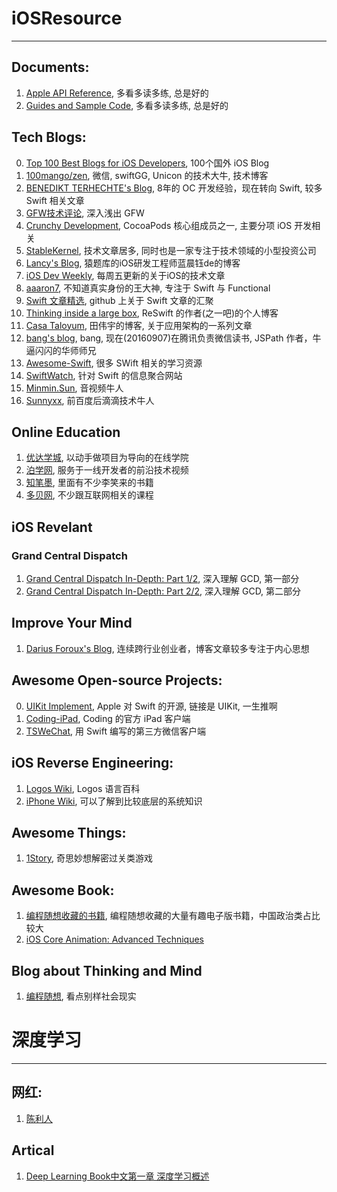 # iOSResource
-------------
## Documents:
1. [Apple API Reference](https://developer.apple.com/reference), 多看多读多练, 总是好的
2. [Guides and Sample Code](https://developer.apple.com/library/prerelease/content/navigation/), 多看多读多练, 总是好的

## Tech Blogs:
0. [Top 100 Best Blogs for iOS Developers](http://www.softwarehow.com/best-blogs-for-ios-developers/), 100个国外 iOS Blog
1. [100mango/zen](https://github.com/100mango/zen), 微信, swiftGG, Unicon 的技术大牛, 技术博客
2. [BENEDIKT TERHECHTE's Blog](https://appventure.me/2015/08/20/swift-pattern-matching-in-detail/), 8年的 OC 开发经验，现在转向 Swift, 较多 Swift 相关文章
3. [GFW技术评论](http://gfwrev.blogspot.jp/), 深入浅出 GFW
4. [Crunchy Development](http://alisoftware.github.io/), CocoaPods 核心组成员之一, 主要分项 iOS 开发相关
5. [StableKernel](http://blog.stablekernel.com/), 技术文章居多, 同时也是一家专注于技术领域的小型投资公司
6. [Lancy's Blog](http://gracelancy.com/blog/archives/), 猿题库的iOS研发工程师蓝晨钰de的博客 
7. [iOS Dev Weekly](https://iosdevweekly.com/issues/254), 每周五更新的关于iOS的技术文章 
8. [aaaron7](http://www.jianshu.com/users/9efd08855d3a/latest_articles), 不知道真实身份的王大神, 专注于 Swift 与 Functional
9. [Swift 文章精选](https://github.com/ipader/SwiftGuide/blob/master/Featured-Articles.md), github 上关于 Swift 文章的汇聚
10. [Thinking inside a large box](http://blog.benjamin-encz.de/), ReSwift 的作者(之一吧)的个人博客
11. [Casa Taloyum](http://casatwy.com/iosying-yong-jia-gou-tan-kai-pian.html), 田伟宇的博客, 关于应用架构的一系列文章
12. [bang's blog](http://blog.cnbang.net/), bang, 现在(20160907)在腾讯负责微信读书, JSPath 作者，牛逼闪闪的华师师兄
13. [Awesome-Swift](https://github.com/Wolg/awesome-swift), 很多 SWift 相关的学习资源
14. [SwiftWatch](http://swiftwatch.net/), 针对 Swift 的信息聚合网站
15. [Minmin.Sun](http://depthlove.github.io/2015/09/16/build-X264-library-for-iOS-platform/), 音视频牛人
16. [Sunnyxx](http://blog.sunnyxx.com/), 前百度后滴滴技术牛人

## Online Education
1. [优达学城](http://cn.udacity.com/), 以动手做项目为导向的在线学院
2. [泊学网](https://boxueio.com/), 服务于一线开发者的前沿技术视频
3. [知笔墨](http://zhibimo.com/books/xiaolai/ji-ji-du-hui-you-de--xie-gei-nv-sheng-de-xing-gao-chao-zhi-nan), 里面有不少李笑来的书籍
4. [多贝网](http://www.duobei.com/course/), 不少跟互联网相关的课程

## iOS Revelant
### Grand Central Dispatch
1. [Grand Central Dispatch In-Depth: Part 1/2](https://www.raywenderlich.com/60749/grand-central-dispatch-in-depth-part-1), 深入理解 GCD, 第一部分
2. [Grand Central Dispatch In-Depth: Part 2/2](https://www.raywenderlich.com/63338/grand-central-dispatch-in-depth-part-2), 深入理解 GCD, 第二部分

## Improve Your Mind
1. [Darius Foroux's Blog](http://dariusforoux.com/createsomething/), 连续跨行业创业者，博客文章较多专注于内心思想

## Awesome Open-source Projects:
0. [UIKit Implement](https://github.com/apple/swift/blob/master/stdlib/public/SDK/UIKit/UIKit.swift), Apple 对 Swift 的开源, 链接是 UIKit, 一生推啊
1. [Coding-iPad](https://coding.net/u/coding/p/Coding-iPad/git), Coding 的官方 iPad 客户端
2. [TSWeChat](https://github.com/hilen/TSWeChat), 用 Swift 编写的第三方微信客户端

## iOS Reverse Engineering:
1. [Logos Wiki](http://iphonedevwiki.net/index.php/Logos), Logos 语言百科
2. [iPhone Wiki](https://www.theiphonewiki.com), 可以了解到比较底层的系统知识

## Awesome Things:
1. [1Story](http://www.one-story.cn/nazopuzzle/nazo-1.html), 奇思妙想解密过关类游戏

## Awesome Book:
1. [编程随想收藏的书籍](https://github.com/programthink/books), 编程随想收藏的大量有趣电子版书籍，中国政治类占比较大
2. [iOS Core Animation: Advanced Techniques](https://www.gitbook.com/book/zsisme/ios-/details)

## Blog about Thinking and Mind
1. [编程随想](https://program-think.blogspot.com/), 看点别样社会现实

# 深度学习
------------
## 网红:
1. [陈利人](http://weibo.com/lirenchen?refer_flag=1001030101_&is_all=1)

## Artical
1. [Deep Learning Book中文第一章 深度学习概述](https://mp.weixin.qq.com/s/xQwd66RBHf0gD9TF2ydCeA)
